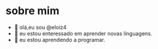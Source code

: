 # sobre mim
-  👋 olá,eu sou @eloiz4
- 👀 eu estou enteressado em aprender novas linguagens.
- 🌱 eu estou aprendendo a programar.
